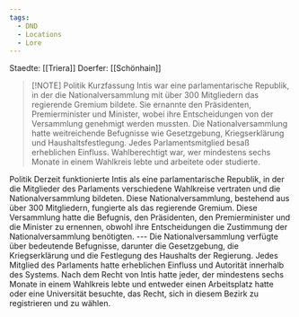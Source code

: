 ```yaml
---
tags:
  - DND
  - Locations
  - Lore
---
```

Staedte:
	[[Triera]]
Doerfer:
	[[Schönhain]]




> [!NOTE] Politik Kurzfassung
> Intis war eine parlamentarische Republik, in der die Nationalversammlung mit über 300 Mitgliedern das regierende Gremium bildete. Sie ernannte den Präsidenten, Premierminister und Minister, wobei ihre Entscheidungen von der Versammlung genehmigt werden mussten. Die Nationalversammlung hatte weitreichende Befugnisse wie Gesetzgebung, Kriegserklärung und Haushaltsfestlegung. Jedes Parlamentsmitglied besaß erheblichen Einfluss. Wahlberechtigt war, wer mindestens sechs Monate in einem Wahlkreis lebte und arbeitete oder studierte.


Politik
	Derzeit funktionierte Intis als eine parlamentarische Republik, in der die Mitglieder des Parlaments verschiedene Wahlkreise vertraten und die Nationalversammlung bildeten. Diese Nationalversammlung, bestehend aus über 300 Mitgliedern, fungierte als das regierende Gremium. Diese Versammlung hatte die Befugnis, den Präsidenten, den Premierminister und die Minister zu ernennen, obwohl ihre Entscheidungen die Zustimmung der Nationalversammlung benötigten.
	---
	Die Nationalversammlung verfügte über bedeutende Befugnisse, darunter die Gesetzgebung, die Kriegserklärung und die Festlegung des Haushalts der Regierung. Jedes Mitglied des Parlaments hatte erheblichen Einfluss und Autorität innerhalb des Systems.
	Nach dem Recht von Intis hatte jeder, der mindestens sechs Monate in einem Wahlkreis lebte und entweder einen Arbeitsplatz hatte oder eine Universität besuchte, das Recht, sich in diesem Bezirk zu registrieren und zu wählen.
